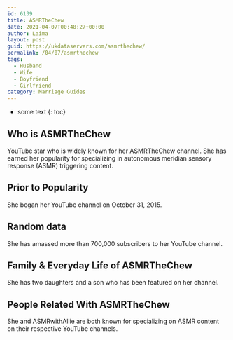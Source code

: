 ```yaml
---
id: 6139
title: ASMRTheChew
date: 2021-04-07T00:48:27+00:00
author: Laima
layout: post
guid: https://ukdataservers.com/asmrthechew/
permalink: /04/07/asmrthechew
tags:
  - Husband
  - Wife
  - Boyfriend
  - Girlfriend
category: Marriage Guides
---
```


* some text
{: toc}


## Who is ASMRTheChew
                  
                  
                  
YouTube star who is widely known for her ASMRTheChew channel. She has earned her popularity for specializing in autonomous meridian sensory response (ASMR) triggering content.
                  
              
            
              
            
                
                
                
## Prior to Popularity
                  
                  
                  
She began her YouTube channel on October 31, 2015.
                  
              
            
              
            
                
                
                
## Random data
                  
                  
                  
She has amassed more than 700,000 subscribers to her YouTube channel.
                  
              
            
              
            
                
                
                
## Family & Everyday Life of ASMRTheChew
                  
                  
                  
She has two daughters and a son who has been featured on her channel. 
                  
              
            
              
            
                
                
                
## People Related With ASMRTheChew
                  
                  
                  
She and ASMRwithAllie are both known for specializing on ASMR content on their respective YouTube channels.
                  
              
            
              
            
                
              
            
              
              
            
            
              
            
          
          
          